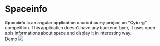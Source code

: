 # Spaceinfo
Spaceinfo is an angular application created as my project on "Cyborg" competition. This application doesn't have any backend layer, it uses open apis informations about space and display it in interesting way. <br/>
<a href="http://spaceinfo.nieruchalski.pl/">Demo</a> 
<img src="http://remes.usermd.net/spaceinfo/spaceinfo.gif" /> 
